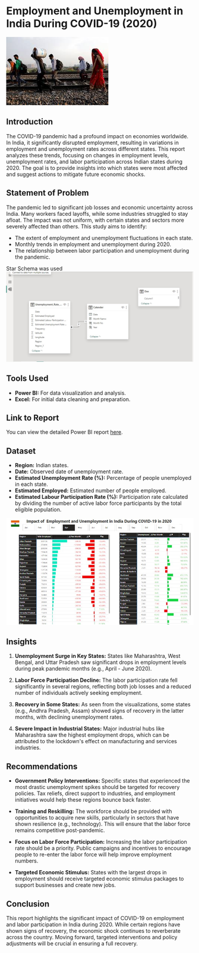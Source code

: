 
# **Employment and Unemployment in India During COVID-19 (2020)**

![](Piage_cover.jpg)
## **Introduction**
The COVID-19 pandemic had a profound impact on economies worldwide. In India, it significantly disrupted employment, resulting in variations in employment and unemployment rates across different states. This report analyzes these trends, focusing on changes in employment levels, unemployment rates, and labor participation across Indian states during 2020. The goal is to provide insights into which states were most affected and suggest actions to mitigate future economic shocks.

## **Statement of Problem**
The pandemic led to significant job losses and economic uncertainty across India. Many workers faced layoffs, while some industries struggled to stay afloat. The impact was not uniform, with certain states and sectors more severely affected than others. This study aims to identify:
- The extent of employment and unemployment fluctuations in each state.
- Monthly trends in employment and unemployment during 2020.
- The relationship between labor participation and unemployment during the pandemic.

Star Schema was used 
![](Dax_unemployement.jpg)
## **Tools Used**
- **Power BI:** For data visualization and analysis.
- **Excel:** For initial data cleaning and preparation.

## **Link to Report**
You can view the detailed Power BI report [here](https://app.powerbi.com/view?r=eyJrIjoiMzYzMTQwNzktZjRiYi00MjQ3LWI1OWEtZWVmYmI3MGNhZWVmIiwidCI6ImRmODY3OWNkLWE4MGUtNDVkOC05OWFjLWM4M2VkN2ZmOTVhMCJ9).

## **Dataset**
- **Region:** Indian states.
- **Date:** Observed date of unemployment rate.
- **Estimated Unemployment Rate (%):** Percentage of people unemployed in each state.
- **Estimated Employed:** Estimated number of people employed.
- **Estimated Labour Participation Rate (%):** Participation rate calculated by dividing the number of active labor force participants by the total eligible population.
  
![](unemployed.jpg)

## **Insights**
1. **Unemployment Surge in Key States:** States like Maharashtra, West Bengal, and Uttar Pradesh saw significant drops in employment levels during peak pandemic months (e.g., April - June 2020).
   
2. **Labor Force Participation Decline:** The labor participation rate fell significantly in several regions, reflecting both job losses and a reduced number of individuals actively seeking employment.

3. **Recovery in Some States:** As seen from the visualizations, some states (e.g., Andhra Pradesh, Assam) showed signs of recovery in the latter months, with declining unemployment rates.

4. **Severe Impact in Industrial States:** Major industrial hubs like Maharashtra saw the highest employment drops, which can be attributed to the lockdown's effect on manufacturing and services industries.

## **Recommendations**
- **Government Policy Interventions:** Specific states that experienced the most drastic unemployment spikes should be targeted for recovery policies. Tax reliefs, direct support to industries, and employment initiatives would help these regions bounce back faster.
  
- **Training and Reskilling:** The workforce should be provided with opportunities to acquire new skills, particularly in sectors that have shown resilience (e.g., technology). This will ensure that the labor force remains competitive post-pandemic.

- **Focus on Labor Force Participation:** Increasing the labor participation rate should be a priority. Public campaigns and incentives to encourage people to re-enter the labor force will help improve employment numbers.

- **Targeted Economic Stimulus:** States with the largest drops in employment should receive targeted economic stimulus packages to support businesses and create new jobs.

## **Conclusion**
This report highlights the significant impact of COVID-19 on employment and labor participation in India during 2020. While certain regions have shown signs of recovery, the economic shock continues to reverberate across the country. Moving forward, targeted interventions and policy adjustments will be crucial in ensuring a full recovery.


